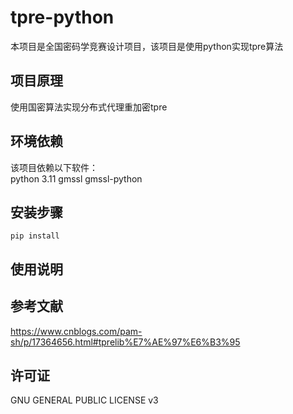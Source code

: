 # tpre-python

本项目是全国密码学竞赛设计项目，该项目是使用python实现tpre算法

## 项目原理  

使用国密算法实现分布式代理重加密tpre

## 环境依赖

该项目依赖以下软件：  
python 3.11
gmssl
gmssl-python

## 安装步骤

```
pip install
```


## 使用说明


## 参考文献  
https://www.cnblogs.com/pam-sh/p/17364656.html#tprelib%E7%AE%97%E6%B3%95

## 许可证

GNU GENERAL PUBLIC LICENSE v3
